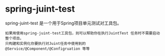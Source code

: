 # spring-juint-test
spring-juint-test 是一个用于Spring项目单元测试对工具包。
```由于我们通常情况下使用@RunWIth(SpringJunit4ClassRunner.class)会启动整个项目，导致执行一个JunitTest 任务会很慢。
如果用使用spring-juint-test工具包，则可以帮助你在执行JuintTest 任务时不需要启动整个项目。
只构建和实例化你要执行对Juint任务中使用到的@Service/@Component/@Configruation 等等

